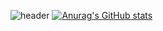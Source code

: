
![header](https://capsule-render.vercel.app/api?type=waving&color=ffc0c2&text=%20HamHyeongYeon%20&height=300&fontSize=65)
[![Anurag's GitHub stats](https://github-readme-stats.vercel.app/api?username=guddus326&count_private=true)](https://github.com/anuraghazra/github-readme-stats)
<!--<a href="" target="_blank"><img src="https://img.shields.io/badge/Java-007396?style=flat-square&logo=JAVA&logoColor=white"/></a>
<a href="" target="_blank"><img src="https://img.shields.io/badge/JavaScript-F7DF1E?style=flat-square&logo=JavaScript&logoColor=white"/></a>
<a href="" target="_blank"><img src="https://img.shields.io/badge/Spring-6DB33F?style=flat-square&logo=Spring&logoColor=white"/></a>
<a href="" target="_blank"><img src="https://img.shields.io/badge/PHP-777BB4?style=flat-square&logo=PHP&logoColor=white"/></a>-->
